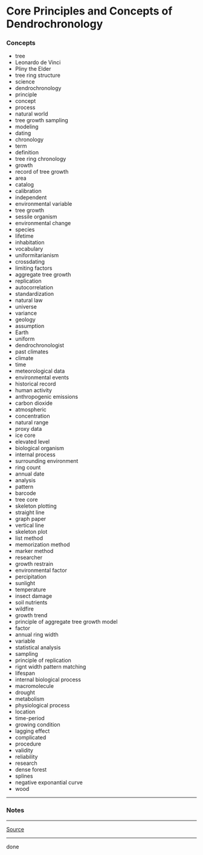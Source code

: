 # Core Principles and Concepts of Dendrochronology

### Concepts

- tree
- Leonardo de Vinci
- Pliny the Elder
- tree ring structure
- science
- dendrochronology
- principle
- concept
- process
- natural world
- tree growth sampling
- modeling
- dating
- chronology
- term
- definition
- tree ring chronology
- growth
- record of tree growth
- area
- catalog
- calibration
- independent
- environmental variable
- tree growth
- sessile organism
- environmental change
- species
- lifetime
- inhabitation
- vocabulary
- uniformitarianism
- crossdating
- limiting factors
- aggregate tree growth
- replication
- autocorrelation
- standardization
- natural law
- universe
- variance
- geology
- assumption
- Earth
- uniform
- dendrochronologist
- past climates
- climate
- time
- meteorological data
- environmental events
- historical record
- human activity
- anthropogenic emissions
- carbon dioxide
- atmospheric
- concentration
- natural range
- proxy data
- ice core
- elevated level
- biological organism
- internal process
- surrounding environment
- ring count
- annual date
- analysis
- pattern
- barcode
- tree core
- skeleton plotting
- straight line
- graph paper
- vertical line
- skeleton plot
- list method
- memorization method
- marker method
- researcher
- growth restrain
- environmental factor
- percipitation
- sunlight
- temperature
- insect damage
- soil nutrients
- wildfire
- growth trend
- principle of aggregate tree growth model
- factor
- annual ring width
- variable
- statistical analysis
- sampling
- principle of replication
- rignt width pattern matching
- lifespan
- internal biological process
- macromolecule
- drought
- metabolism
- physiological process
- location
- time-period
- growing condition
- lagging effect
- complicated
- procedure
- validity
- reliability
- research
- dense forest
- splines
- negative exponantial curve
- wood

---

### Notes

---

[Source](https://youtu.be/bU-TXV-N-hk)

---

done